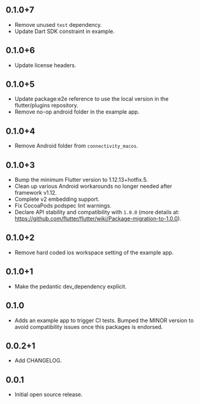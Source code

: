 ## 0.1.0+7

* Remove unused `test` dependency.
* Update Dart SDK constraint in example.

## 0.1.0+6

* Update license headers.

## 0.1.0+5

* Update package:e2e reference to use the local version in the flutter/plugins
  repository.
* Remove no-op android folder in the example app.

## 0.1.0+4

* Remove Android folder from `connectivity_macos`.

## 0.1.0+3

* Bump the minimum Flutter version to 1.12.13+hotfix.5.
* Clean up various Android workarounds no longer needed after framework v1.12.
* Complete v2 embedding support.
* Fix CocoaPods podspec lint warnings.
* Declare API stability and compatibility with `1.0.0` (more details at: https://github.com/flutter/flutter/wiki/Package-migration-to-1.0.0).

## 0.1.0+2

* Remove hard coded ios workspace setting of the example app.

## 0.1.0+1

* Make the pedantic dev_dependency explicit.

## 0.1.0

* Adds an example app to trigger CI tests. Bumped the MINOR version to
avoid compatibility issues once this packages is endorsed.

## 0.0.2+1

* Add CHANGELOG.

## 0.0.1

* Initial open source release.
